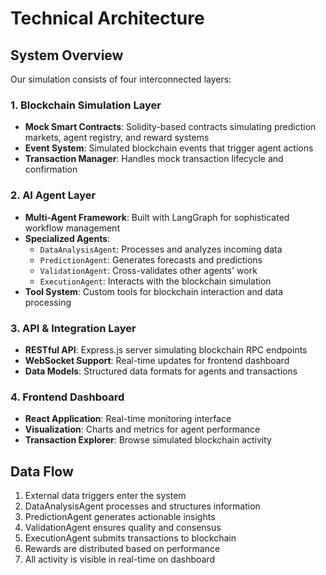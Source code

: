 # Technical Architecture

## System Overview
Our simulation consists of four interconnected layers:

### 1. Blockchain Simulation Layer
- **Mock Smart Contracts**: Solidity-based contracts simulating prediction markets, agent registry, and reward systems
- **Event System**: Simulated blockchain events that trigger agent actions
- **Transaction Manager**: Handles mock transaction lifecycle and confirmation

### 2. AI Agent Layer
- **Multi-Agent Framework**: Built with LangGraph for sophisticated workflow management
- **Specialized Agents**:
  - `DataAnalysisAgent`: Processes and analyzes incoming data
  - `PredictionAgent`: Generates forecasts and predictions
  - `ValidationAgent`: Cross-validates other agents' work
  - `ExecutionAgent`: Interacts with the blockchain simulation
- **Tool System**: Custom tools for blockchain interaction and data processing

### 3. API & Integration Layer
- **RESTful API**: Express.js server simulating blockchain RPC endpoints
- **WebSocket Support**: Real-time updates for frontend dashboard
- **Data Models**: Structured data formats for agents and transactions

### 4. Frontend Dashboard
- **React Application**: Real-time monitoring interface
- **Visualization**: Charts and metrics for agent performance
- **Transaction Explorer**: Browse simulated blockchain activity

## Data Flow
1. External data triggers enter the system
2. DataAnalysisAgent processes and structures information
3. PredictionAgent generates actionable insights
4. ValidationAgent ensures quality and consensus
5. ExecutionAgent submits transactions to blockchain
6. Rewards are distributed based on performance
7. All activity is visible in real-time on dashboard